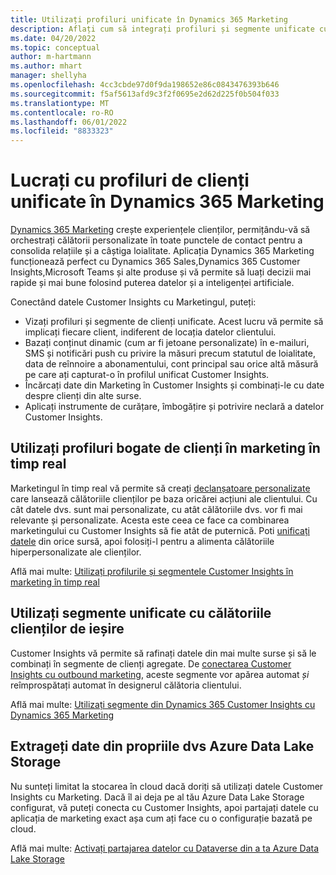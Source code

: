 ```yaml
---
title: Utilizați profiluri unificate în Dynamics 365 Marketing
description: Aflați cum să integrați profiluri și segmente unificate cu Dynamics 365 Marketing.
ms.date: 04/20/2022
ms.topic: conceptual
author: m-hartmann
ms.author: mhart
manager: shellyha
ms.openlocfilehash: 4cc3cbde97d0f9da198652e86c0843476393b646
ms.sourcegitcommit: f5af5613afd9c3f2f0695e2d62d225f0b504f033
ms.translationtype: MT
ms.contentlocale: ro-RO
ms.lasthandoff: 06/01/2022
ms.locfileid: "8833323"
---
```

# <a name="work-with-unified-customer-profiles-in-dynamics-365-marketing"></a>Lucrați cu profiluri de clienți unificate în Dynamics 365 Marketing

[Dynamics 365 Marketing](/dynamics365/marketing/overview) crește experiențele clienților, permițându-vă să orchestrați călătorii personalizate în toate punctele de contact pentru a consolida relațiile și a câștiga loialitate. Aplicația Dynamics 365 Marketing funcționează perfect cu Dynamics 365 Sales,Dynamics 365 Customer Insights,Microsoft Teams și alte produse și vă permite să luați decizii mai rapide și mai bune folosind puterea datelor și a inteligenței artificiale.

Conectând datele Customer Insights cu Marketingul, puteți:

- Vizați profiluri și segmente de clienți unificate. Acest lucru vă permite să implicați fiecare client, indiferent de locația datelor clientului.
- Bazați conținut dinamic (cum ar fi jetoane personalizate) în e-mailuri, SMS și notificări push cu privire la măsuri precum statutul de loialitate, data de reînnoire a abonamentului, cont principal sau orice altă măsură pe care ați capturat-o în profilul unificat Customer Insights.
- Încărcați date din Marketing în Customer Insights și combinați-le cu date despre clienți din alte surse.
- Aplicați instrumente de curățare, îmbogățire și potrivire neclară a datelor Customer Insights.

## <a name="use-rich-customer-profiles-in-real-time-marketing"></a>Utilizați profiluri bogate de clienți în marketing în timp real

Marketingul în timp real vă permite să creați [declanșatoare personalizate](/dynamics365/marketing/real-time-marketing-custom-triggers) care lansează călătoriile clienților pe baza oricărei acțiuni ale clientului. Cu cât datele dvs. sunt mai personalizate, cu atât călătoriile dvs. vor fi mai relevante și personalizate. Acesta este ceea ce face ca combinarea marketingului cu Customer Insights să fie atât de puternică. Poti [unificați datele](data-unification.md) din orice sursă, apoi folosiți-l pentru a alimenta călătoriile hiperpersonalizate ale clienților.

Află mai multe: [Utilizați profilurile și segmentele Customer Insights în marketing în timp real](/dynamics365/marketing/real-time-marketing-ci-profile)

## <a name="use-unified-segments-with-outbound-customer-journeys"></a>Utilizați segmente unificate cu călătoriile clienților de ieșire

Customer Insights vă permite să rafinați datele din mai multe surse și să le combinați în segmente de clienți agregate. De [conectarea Customer Insights cu outbound marketing](export-dynamics365-marketing.md), aceste segmente vor apărea automat *și* reîmprospătați automat în designerul călătoria clientului.

Află mai multe: [Utilizați segmente din Dynamics 365 Customer Insights cu Dynamics 365 Marketing](/dynamics365/marketing/customer-insights-segments)

## <a name="pull-data-from-your-own-azure-data-lake-storage"></a>Extrageți date din propriile dvs Azure Data Lake Storage

Nu sunteți limitat la stocarea în cloud dacă doriți să utilizați datele Customer Insights cu Marketing. Dacă îl ai deja pe al tău Azure Data Lake Storage configurat, vă puteți conecta cu Customer Insights, apoi partajați datele cu aplicația de marketing exact așa cum ați face cu o configurație bazată pe cloud.

Află mai multe: [Activați partajarea datelor cu Dataverse din a ta Azure Data Lake Storage](customer-insights-dataverse.md#enable-data-sharing-with-dataverse-from-your-own-azure-data-lake-storage-preview)
